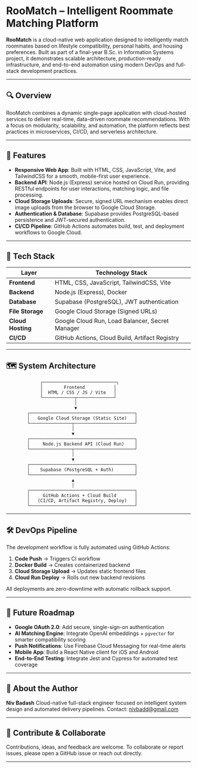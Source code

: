 # RooMatch – Intelligent Roommate Matching Platform

**RooMatch** is a cloud-native web application designed to intelligently match roommates based on lifestyle compatibility, personal habits, and housing preferences. Built as part of a final-year B.Sc. in Information Systems project, it demonstrates scalable architecture, production-ready infrastructure, and end-to-end automation using modern DevOps and full-stack development practices.

---

## 🔍 Overview

RooMatch combines a dynamic single-page application with cloud-hosted services to deliver real-time, data-driven roommate recommendations. With a focus on modularity, scalability, and automation, the platform reflects best practices in microservices, CI/CD, and serverless architecture.

---

## 🚀 Features

* **Responsive Web App**: Built with HTML, CSS, JavaScript, Vite, and TailwindCSS for a smooth, mobile-first user experience.
* **Backend API**: Node.js (Express) service hosted on Cloud Run, providing RESTful endpoints for user interactions, matching logic, and file processing.
* **Cloud Storage Uploads**: Secure, signed URL mechanism enables direct image uploads from the browser to Google Cloud Storage.
* **Authentication & Database**: Supabase provides PostgreSQL-based persistence and JWT-secured authentication.
* **CI/CD Pipeline**: GitHub Actions automates build, test, and deployment workflows to Google Cloud.

---

## 🧰 Tech Stack

| Layer             | Technology Stack                                |
| ----------------- | ----------------------------------------------- |
| **Frontend**      | HTML, CSS, JavaScript, TailwindCSS, Vite        |
| **Backend**       | Node.js (Express), Docker                       |
| **Database**      | Supabase (PostgreSQL), JWT authentication       |
| **File Storage**  | Google Cloud Storage (Signed URLs)              |
| **Cloud Hosting** | Google Cloud Run, Load Balancer, Secret Manager |
| **CI/CD**         | GitHub Actions, Cloud Build, Artifact Registry  |

---

## 🗺️ System Architecture

```
             ┌────────────────────────────┐
             │        Frontend           │
             │  HTML / CSS / JS / Vite   │
             └────────────┬──────────────┘
                          │
                          ▼
        ┌────────────────────────────────────────┐
        │   Google Cloud Storage (Static Site)   │
        └────────────────┬───────────────────────┘
                         │
                         ▼
        ┌────────────────────────────────────────┐
        │     Node.js Backend API (Cloud Run)    │
        └────────────────┬───────────────────────┘
                         │
                         ▼
        ┌────────────────────────────────────────┐
        │    Supabase (PostgreSQL + Auth)        │
        └────────────────────────────────────────┘
                         ▲
                         │
        ┌────────────────────────────────────────┐
        │     GitHub Actions + Cloud Build       │
        │   (CI/CD, Artifact Registry, Deploy)   │
        └────────────────────────────────────────┘
```

---

## 🛠️ DevOps Pipeline

The development workflow is fully automated using GitHub Actions:

1. **Code Push** → Triggers CI workflow
2. **Docker Build** → Creates containerized backend
3. **Cloud Storage Upload** → Updates static frontend files
4. **Cloud Run Deploy** → Rolls out new backend revisions

All deployments are zero-downtime with automatic rollback support.

---

## 🔭 Future Roadmap

* **Google OAuth 2.0**: Add secure, single-sign-on authentication
* **AI Matching Engine**: Integrate OpenAI embeddings + `pgvector` for smarter compatibility scoring
* **Push Notifications**: Use Firebase Cloud Messaging for real-time alerts
* **Mobile App**: Build a React Native client for iOS and Android
* **End-to-End Testing**: Integrate Jest and Cypress for automated test coverage

---

## 👤 About the Author

**Niv Badash**
Cloud-native full-stack engineer focused on intelligent system design and automated delivery pipelines.
Contact: [nivbadd@gmail.com](mailto:nivbadd@gmail.com)

---

## 🤝 Contribute & Collaborate

Contributions, ideas, and feedback are welcome.
To collaborate or report issues, please open a GitHub issue or reach out directly.

---
